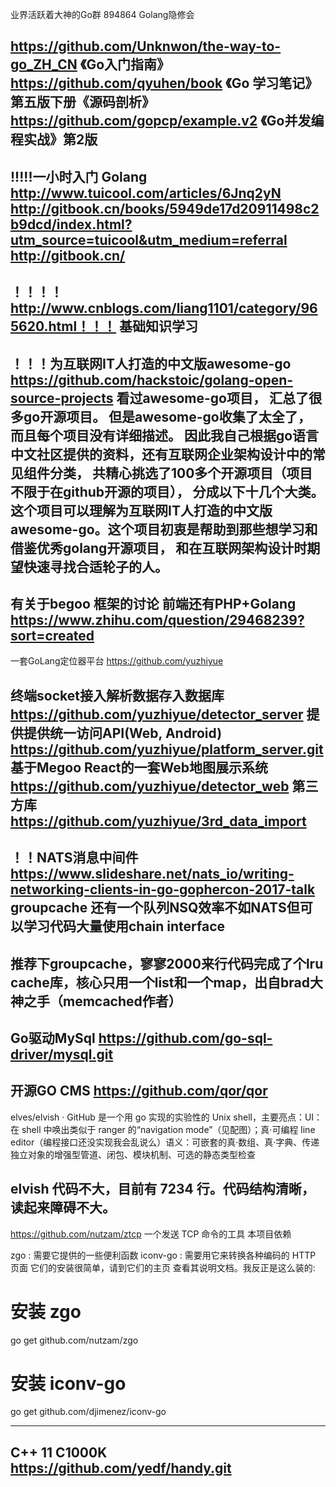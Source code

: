 业界活跃着大神的Go群
894864 Golang隐修会

https://github.com/Unknwon/the-way-to-go_ZH_CN	《Go入门指南》
https://github.com/qyuhen/book	《Go 学习笔记》第五版下册《源码剖析》
https://github.com/gopcp/example.v2 《Go并发编程实战》第2版
-------------------------------------------------------------------
!!!!!一小时入门 Golang
http://www.tuicool.com/articles/6Jnq2yN
http://gitbook.cn/books/5949de17d20911498c2b9dcd/index.html?utm_source=tuicool&utm_medium=referral
http://gitbook.cn/
-------------------------------------------------------------------
！！！！http://www.cnblogs.com/liang1101/category/965620.html！！！
基础知识学习
-------------------------------------------------------------------
！！！为互联网IT人打造的中文版awesome-go
https://github.com/hackstoic/golang-open-source-projects
看过awesome-go项目， 汇总了很多go开源项目。 但是awesome-go收集了太全了， 而且每个项目没有详细描述。 因此我自己根据go语言中文社区提供的资料，还有互联网企业架构设计中的常见组件分类， 共精心挑选了100多个开源项目（项目不限于在github开源的项目）， 分成以下十几个大类。 这个项目可以理解为互联网IT人打造的中文版awesome-go。这个项目初衷是帮助到那些想学习和借鉴优秀golang开源项目， 和在互联网架构设计时期望快速寻找合适轮子的人。
-------------------------------------------------------------------
有关于begoo 框架的讨论 前端还有PHP+Golang
https://www.zhihu.com/question/29468239?sort=created
-------------------------------------------------------------------
一套GoLang定位器平台
https://github.com/yuzhiyue

终端socket接入解析数据存入数据库
https://github.com/yuzhiyue/detector_server
提供提供统一访问API(Web, Android)
https://github.com/yuzhiyue/platform_server.git
基于Megoo React的一套Web地图展示系统
https://github.com/yuzhiyue/detector_web
第三方库
https://github.com/yuzhiyue/3rd_data_import
-------------------------------------------------------------------
！！NATS消息中间件
https://www.slideshare.net/nats_io/writing-networking-clients-in-go-gophercon-2017-talk
groupcache
还有一个队列NSQ效率不如NATS但可以学习代码大量使用chain interface
-------------------------------------------------------------------
推荐下groupcache，寥寥2000来行代码完成了个lru cache库，核心只用一个list和一个map，出自brad大神之手（memcached作者）
-------------------------------------------------------------------
Go驱动MySql
https://github.com/go-sql-driver/mysql.git
-------------------------------------------------------------------

开源GO CMS
https://github.com/qor/qor
-------------------------------------------------------------------
elves/elvish · GitHub 是一个用 go 实现的实验性的 Unix shell，主要亮点：UI：在 shell 中唤出类似于 ranger 的“navigation mode”（见配图）；真·可编程 line editor（编程接口还没实现我会乱说么）语义：可嵌套的真·数组、真·字典、传递独立对象的增强型管道、闭包、模块机制、可选的静态类型检查

elvish 代码不大，目前有 7234 行。代码结构清晰，读起来障碍不大。
-------------------------------------------------------------------
https://github.com/nutzam/ztcp
一个发送 TCP 命令的工具
本项目依赖

zgo : 需要它提供的一些便利函数
iconv-go : 需要用它来转换各种编码的 HTTP 页面
它们的安装很简单，请到它们的主页 查看其说明文档。我反正是这么装的:

# 安装 zgo
go get github.com/nutzam/zgo

# 安装 iconv-go
go get github.com/djimenez/iconv-go

-------------------------------------------------------------------
C++ 11  C1000K
https://github.com/yedf/handy.git
-------------------------------------------------------------------